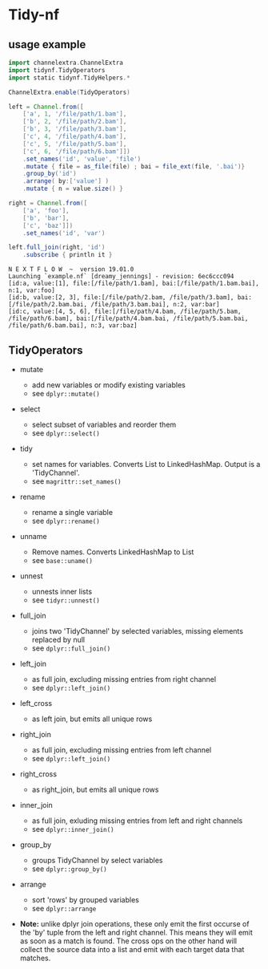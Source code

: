 # Tidy-nf

## usage example
```groovy
import channelextra.ChannelExtra
import tidynf.TidyOperators
import static tidynf.TidyHelpers.*

ChannelExtra.enable(TidyOperators)

left = Channel.from([
    ['a', 1, '/file/path/1.bam'],
    ['b', 2, '/file/path/2.bam'],
    ['b', 3, '/file/path/3.bam'],
    ['c', 4, '/file/path/4.bam'],
    ['c', 5, '/file/path/5.bam'],
    ['c', 6, '/file/path/6.bam']])
    .set_names('id', 'value', 'file')
    .mutate { file = as_file(file) ; bai = file_ext(file, '.bai')}
    .group_by('id')
    .arrange( by:['value'] )
    .mutate { n = value.size() }

right = Channel.from([
    ['a', 'foo'],
    ['b', 'bar'],
    ['c', 'baz']])
    .set_names('id', 'var')

left.full_join(right, 'id')
    .subscribe { println it }

```

```console
N E X T F L O W  ~  version 19.01.0
Launching `example.nf` [dreamy_jennings] - revision: 6ec6ccc094
[id:a, value:[1], file:[/file/path/1.bam], bai:[/file/path/1.bam.bai], n:1, var:foo]
[id:b, value:[2, 3], file:[/file/path/2.bam, /file/path/3.bam], bai:[/file/path/2.bam.bai, /file/path/3.bam.bai], n:2, var:bar]
[id:c, value:[4, 5, 6], file:[/file/path/4.bam, /file/path/5.bam, /file/path/6.bam], bai:[/file/path/4.bam.bai, /file/path/5.bam.bai, /file/path/6.bam.bai], n:3, var:baz]
```

## TidyOperators
* mutate
    * add new variables or modify existing variables
    * see `dplyr::mutate()`
* select
    * select subset of variables and reorder them
    * see `dplyr::select()`
* tidy
    * set names for variables. Converts List to LinkedHashMap. Output is a 'TidyChannel'.
    * see `magrittr::set_names()`
* rename
    * rename a single variable
    * see `dplyr::rename()`
* unname
    * Remove names. Converts LinkedHashMap to List
    * see `base::uname()`
* unnest
    * unnests inner lists
    * see `tidyr::unnest()`
* full_join
    * joins two 'TidyChannel' by selected variables, missing elements replaced by null
    * see `dplyr::full_join() `
* left_join
    * as full join, excluding missing entries from right channel
    * see `dplyr::left_join()`
* left_cross
    * as left join, but emits all unique rows
* right_join
    * as full join, excluding missing entries from left channel
    * see `dplyr::left_join()`
* right_cross
    * as right_join, but emits all unique rows
* inner_join
    * as full join, exluding missing entries from left and right channels
    * see `dplyr::inner_join()`
* group_by
    * groups TidyChannel by select variables
    * see `dplyr::group_by()`
* arrange
    * sort 'rows' by grouped variables
    * see `dplyr::arrange`


* **Note:** unlike dplyr join operations, these only emit the first occurse of the 'by' tuple from the left and right 
channel. This means they will emit as soon as a match is found. The cross ops on the other hand will collect the source
data into a list and emit with each target data that matches.